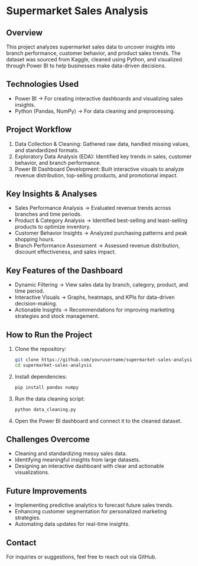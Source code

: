 # Supermarket Sales Analysis

## Overview
This project analyzes supermarket sales data to uncover insights into branch performance, customer behavior, and product sales trends. The dataset was sourced from Kaggle, cleaned using Python, and visualized through Power BI to help businesses make data-driven decisions.

## Technologies Used
- Power BI → For creating interactive dashboards and visualizing sales insights.
- Python (Pandas, NumPy) → For data cleaning and preprocessing.

## Project Workflow
1. Data Collection & Cleaning: Gathered raw data, handled missing values, and standardized formats.
2. Exploratory Data Analysis (EDA): Identified key trends in sales, customer behavior, and branch performance.
3. Power BI Dashboard Development: Built interactive visuals to analyze revenue distribution, top-selling products, and promotional impact.

## Key Insights & Analyses
- Sales Performance Analysis → Evaluated revenue trends across branches and time periods.
- Product & Category Analysis → Identified best-selling and least-selling products to optimize inventory.
- Customer Behavior Insights → Analyzed purchasing patterns and peak shopping hours.
- Branch Performance Assessment → Assessed revenue distribution, discount effectiveness, and sales impact.

## Key Features of the Dashboard
- Dynamic Filtering → View sales data by branch, category, product, and time period.
- Interactive Visuals → Graphs, heatmaps, and KPIs for data-driven decision-making.
- Actionable Insights → Recommendations for improving marketing strategies and stock management.

## How to Run the Project
1. Clone the repository:
   ```bash
   git clone https://github.com/yourusername/supermarket-sales-analysis.git
   cd supermarket-sales-analysis
   ```
2. Install dependencies:
   ```bash
   pip install pandas numpy
   ```
3. Run the data cleaning script:
   ```bash
   python data_cleaning.py
   ```
4. Open the Power BI dashboard and connect it to the cleaned dataset.

## Challenges Overcome
- Cleaning and standardizing messy sales data.
- Identifying meaningful insights from large datasets.
- Designing an interactive dashboard with clear and actionable visualizations.

## Future Improvements
- Implementing predictive analytics to forecast future sales trends.
- Enhancing customer segmentation for personalized marketing strategies.
- Automating data updates for real-time insights.

## Contact
For inquiries or suggestions, feel free to reach out via GitHub.
